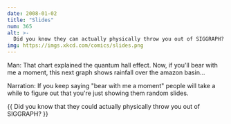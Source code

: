 ```yaml
---
date: 2008-01-02
title: "Slides"
num: 365
alt: >-
  Did you know they can actually physically throw you out of SIGGRAPH?
img: https://imgs.xkcd.com/comics/slides.png
---
```

Man: That chart explained the quantum hall effect. Now, if you'll bear with me a moment, this next graph shows rainfall over the amazon basin...

Narration: If you keep saying "bear with me a moment" people will take a while to figure out that you're just showing them random slides.

{{ Did you know that they could actually physically throw you out of SIGGRAPH? }}
